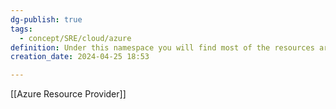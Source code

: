 ```yaml
---
dg-publish: true
tags:
  - concept/SRE/cloud/azure
definition: Under this namespace you will find most of the resources around running applications
creation_date: 2024-04-25 18:53

---
```

[[Azure Resource Provider]]
